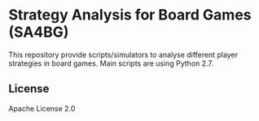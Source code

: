 # Strategy Analysis for Board Games (SA4BG)

This repository provide scripts/simulators to analyse different player strategies in board games. 
Main scripts are using Python 2.7.

License
----

Apache License 2.0
